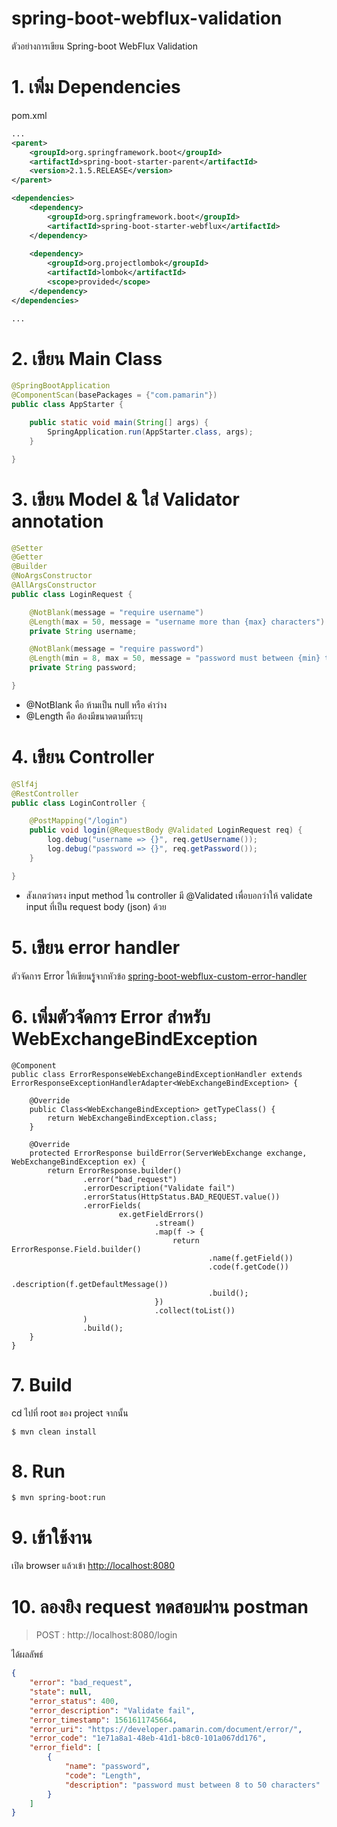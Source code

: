 # spring-boot-webflux-validation
ตัวอย่างการเขียน Spring-boot WebFlux Validation 

# 1. เพิ่ม Dependencies

pom.xml 
``` xml
...
<parent>
    <groupId>org.springframework.boot</groupId>
    <artifactId>spring-boot-starter-parent</artifactId>
    <version>2.1.5.RELEASE</version>
</parent>

<dependencies>
    <dependency>
        <groupId>org.springframework.boot</groupId>
        <artifactId>spring-boot-starter-webflux</artifactId>
    </dependency>
    
    <dependency>
        <groupId>org.projectlombok</groupId>
        <artifactId>lombok</artifactId>
        <scope>provided</scope>
    </dependency>
</dependencies>

...
```
# 2. เขียน Main Class 

``` java
@SpringBootApplication
@ComponentScan(basePackages = {"com.pamarin"}) 
public class AppStarter {

    public static void main(String[] args) {
        SpringApplication.run(AppStarter.class, args);
    }

}
```

# 3. เขียน Model & ใส่ Validator annotation
```java
@Setter
@Getter
@Builder
@NoArgsConstructor
@AllArgsConstructor
public class LoginRequest {

    @NotBlank(message = "require username")
    @Length(max = 50, message = "username more than {max} characters")
    private String username;

    @NotBlank(message = "require password")
    @Length(min = 8, max = 50, message = "password must between {min} to {max} characters")
    private String password;

}
```
- @NotBlank คือ ห้ามเป็น null หรือ ค่าว่าง 
- @Length คือ ต้องมีขนาดตามที่ระบุ  

# 4. เขียน Controller
``` java
@Slf4j
@RestController
public class LoginController {

    @PostMapping("/login")
    public void login(@RequestBody @Validated LoginRequest req) {
        log.debug("username => {}", req.getUsername());
        log.debug("password => {}", req.getPassword());
    }

}
```
- สังเกตว่าตรง input method ใน controller มี @Validated เพื่อบอกว่าให้ validate input ที่เป็น request body (json) ด้วย   

# 5. เขียน error handler

ตัวจัดการ Error ให้เขียนรูู้จากหัวข้อ [spring-boot-webflux-custom-error-handler](../spring-boot-webflux-custom-error-handler)

# 6. เพิ่มตัวจัดการ Error สำหรับ WebExchangeBindException
```
@Component
public class ErrorResponseWebExchangeBindExceptionHandler extends ErrorResponseExceptionHandlerAdapter<WebExchangeBindException> {

    @Override
    public Class<WebExchangeBindException> getTypeClass() {
        return WebExchangeBindException.class;
    }

    @Override
    protected ErrorResponse buildError(ServerWebExchange exchange, WebExchangeBindException ex) {
        return ErrorResponse.builder()
                .error("bad_request")
                .errorDescription("Validate fail")
                .errorStatus(HttpStatus.BAD_REQUEST.value())
                .errorFields(
                        ex.getFieldErrors()
                                .stream()
                                .map(f -> {
                                    return ErrorResponse.Field.builder()
                                            .name(f.getField())
                                            .code(f.getCode())
                                            .description(f.getDefaultMessage())
                                            .build();
                                })
                                .collect(toList())
                )
                .build();
    }
}
```

# 7. Build
cd ไปที่ root ของ project จากนั้น  
``` shell 
$ mvn clean install
```

# 8. Run 
``` shell 
$ mvn spring-boot:run
```

# 9. เข้าใช้งาน

เปิด browser แล้วเข้า [http://localhost:8080](http://localhost:8080)

# 10. ลองยิง request ทดสอบผ่าน postman
> POST : http://localhost:8080/login  
  
ได้ผลลัพธ์
```json
{
    "error": "bad_request",
    "state": null,
    "error_status": 400,
    "error_description": "Validate fail",
    "error_timestamp": 1561611745664,
    "error_uri": "https://developer.pamarin.com/document/error/",
    "error_code": "1e71a8a1-48eb-41d1-b8c0-101a067dd176",
    "error_field": [
        {
            "name": "password",
            "code": "Length",
            "description": "password must between 8 to 50 characters"
        }
    ]
}
```
